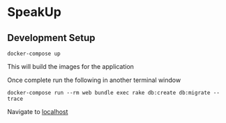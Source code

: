 # SpeakUp

## Development Setup

```docker-compose up```

This will build the images for the application

Once complete run the following in another terminal window

```docker-compose run --rm web bundle exec rake db:create db:migrate --trace```

Navigate to [localhost](localhost:3000)
